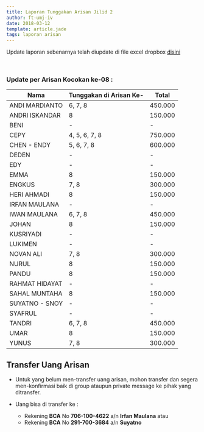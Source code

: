```yaml
---
title: Laporan Tunggakan Arisan Jilid 2
author: ft-umj-iv
date: 2018-03-12
template: article.jade
tags: laporan arisan
---
```


Update laporan sebenarnya telah diupdate di file excel dropbox [disini](https://www.dropbox.com/s/lqrvit24hfh3fot/Arisan%20UMJ%20TechInfo4%20Jilid%2002.xlsx?dl=0)

<br/>
<span class="more"></span>

### Update per Arisan Kocokan ke-08 :

|Nama									| Tunggakan di Arisan Ke- 	| Total 			|
| -------------------	| ------------------------- | ----------- |
| ANDI MARDIANTO 			| 6, 7, 8							      | 450.000  		|
| ANDRI ISKANDAR 			| 8							            | 150.000  		|
| BENI 						    | -							            | -			  		|
| CEPY 						    | 4, 5, 6, 7, 8	  		      | 750.000 		|
| CHEN - ENDY 				| 5, 6, 7, 8	  		        | 600.000 		|
| DEDEN 					    | -			  		              | -				 		|
| EDY 						    | -			  		              | -				 		|
| EMMA 						    | 8							            | 150.000  		|
| ENGKUS 					    | 7, 8							        | 300.000  		|
| HERI AHMADI 				| 8							            | 150.000  		|
| IRFAN MAULANA 			| -			  		              | -				 		|
| IWAN MAULANA 				| 6, 7, 8							      | 450.000  		|
| JOHAN 					    | 8							            | 150.000  		|
| KUSRIYADI 				  | -			  		              | -				 		|
| LUKIMEN 					  | -			  		              | -				 		|
| NOVAN ALI 				  | 7, 8		  		            | 300.000  		|
| NURUL				 		    | 8							            | 150.000  		|
| PANDU 					    | 8							            | 150.000  		|
| RAHMAT HIDAYAT 			| -							            | -			  		|
| SAHAL MUNTAHA 			| 8							            | 150.000  		|
| SUYATNO - SNOY 			| -							            | -			  		|
| SYAFRUL 					  | -							            | -			  		|
| TANDRI 					    | 6, 7, 8							      | 450.000  		|
| UMAR 						    | 8							            | 150.000  		|
| YUNUS 					    | 7, 8		  		            | 300.000  		|

## Transfer Uang Arisan

+ Untuk yang belum men-transfer uang arisan, mohon transfer dan segera men-konfirmasi baik di group ataupun private message ke pihak yang ditransfer.

+ Uang bisa di transfer ke :
	- Rekening <b>BCA</b> No <b>706-100-4622</b> a/n <b>Irfan Maulana</b> atau
	- Rekening <b>BCA</b> No <b>291-700-3684</b> a/n <b>Suyatno</b>
